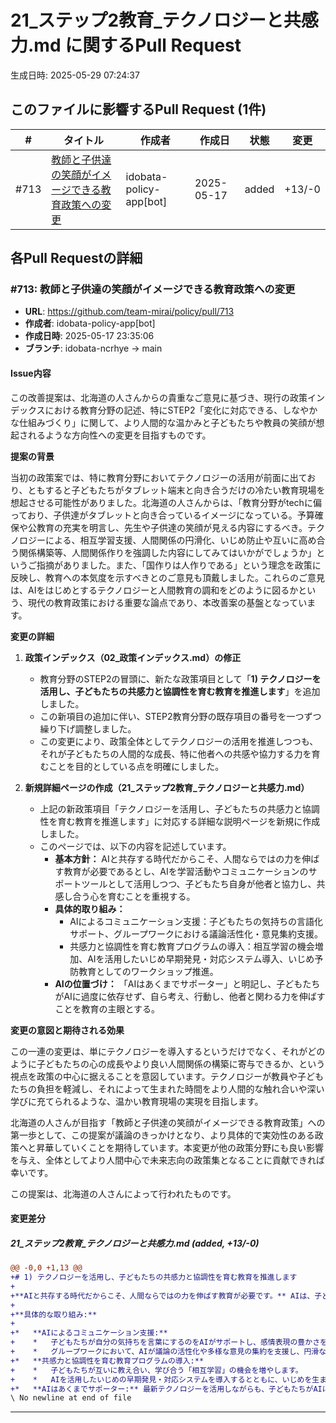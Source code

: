 # 21_ステップ2教育_テクノロジーと共感力.md に関するPull Request

生成日時: 2025-05-29 07:24:37

## このファイルに影響するPull Request (1件)

| # | タイトル | 作成者 | 作成日 | 状態 | 変更 |
|---|---------|--------|--------|------|------|
| #713 | [教師と子供達の笑顔がイメージできる教育政策への変更](https://github.com/team-mirai/policy/pull/713) | idobata-policy-app[bot] | 2025-05-17 | added | +13/-0 |

## 各Pull Requestの詳細

### #713: 教師と子供達の笑顔がイメージできる教育政策への変更

- **URL**: https://github.com/team-mirai/policy/pull/713
- **作成者**: idobata-policy-app[bot]
- **作成日時**: 2025-05-17 23:35:06
- **ブランチ**: idobata-ncrhye → main

#### Issue内容

この改善提案は、北海道の人さんからの貴重なご意見に基づき、現行の政策インデックスにおける教育分野の記述、特にSTEP2「変化に対応できる、しなやかな仕組みづくり」に関して、より人間的な温かみと子どもたちや教員の笑顔が想起されるような方向性への変更を目指すものです。

**提案の背景**

当初の政策案では、特に教育分野においてテクノロジーの活用が前面に出ており、ともすると子どもたちがタブレット端末と向き合うだけの冷たい教育現場を想起させる可能性がありました。北海道の人さんからは、「教育分野がtechに偏っており、子供達がタブレットと向き合っているイメージになっている。予算確保や公教育の充実を明言し、先生や子供達の笑顔が見える内容にするべき。テクノロジーによる、相互学習支援、人間関係の円滑化、いじめ防止や互いに高め合う関係構築等、人間関係作りを強調した内容にしてみてはいかがでしょうか」というご指摘がありました。また、「国作りは人作りである」という理念を政策に反映し、教育への本気度を示すべきとのご意見も頂戴しました。これらのご意見は、AIをはじめとするテクノロジーと人間教育の調和をどのように図るかという、現代の教育政策における重要な論点であり、本改善案の基盤となっています。

**変更の詳細**

1.  **政策インデックス（02_政策インデックス.md）の修正**
    *   教育分野のSTEP2の冒頭に、新たな政策項目として「**1) テクノロジーを活用し、子どもたちの共感力と協調性を育む教育を推進します**」を追加しました。
    *   この新項目の追加に伴い、STEP2教育分野の既存項目の番号を一つずつ繰り下げ調整しました。
    *   この変更により、政策全体としてテクノロジーの活用を推進しつつも、それが子どもたちの人間的な成長、特に他者への共感や協力する力を育むことを目的としている点を明確にしました。

2.  **新規詳細ページの作成（21_ステップ2教育_テクノロジーと共感力.md）**
    *   上記の新政策項目「テクノロジーを活用し、子どもたちの共感力と協調性を育む教育を推進します」に対応する詳細な説明ページを新規に作成しました。
    *   このページでは、以下の内容を記述しています。
        *   **基本方針：** AIと共存する時代だからこそ、人間ならではの力を伸ばす教育が必要であるとし、AIを学習活動やコミュニケーションのサポートツールとして活用しつつ、子どもたち自身が他者と協力し、共感し合う心を育むことを重視する。
        *   **具体的取り組み：**
            *   AIによるコミュニケーション支援：子どもたちの気持ちの言語化サポート、グループワークにおける議論活性化・意見集約支援。
            *   共感力と協調性を育む教育プログラムの導入：相互学習の機会増加、AIを活用したいじめ早期発見・対応システム導入、いじめ予防教育としてのワークショップ推進。
        *   **AIの位置づけ：** 「AIはあくまでサポーター」と明記し、子どもたちがAIに過度に依存せず、自ら考え、行動し、他者と関わる力を伸ばすことを教育の主眼とする。

**変更の意図と期待される効果**

この一連の変更は、単にテクノロジーを導入するというだけでなく、それがどのように子どもたちの心の成長やより良い人間関係の構築に寄与できるか、という視点を政策の中心に据えることを意図しています。テクノロジーが教員や子どもたちの負担を軽減し、それによって生まれた時間をより人間的な触れ合いや深い学びに充てられるような、温かい教育現場の実現を目指します。

北海道の人さんが目指す「教師と子供達の笑顔がイメージできる教育政策」への第一歩として、この提案が議論のきっかけとなり、より具体的で実効性のある政策へと昇華していくことを期待しています。本変更が他の政策分野にも良い影響を与え、全体としてより人間中心で未来志向の政策集となることに貢献できれば幸いです。

この提案は、北海道の人さんによって行われたものです。

#### 変更差分

##### 21_ステップ2教育_テクノロジーと共感力.md (added, +13/-0)

```diff
@@ -0,0 +1,13 @@
+# 1) テクノロジーを活用し、子どもたちの共感力と協調性を育む教育を推進します
+
+**AIと共存する時代だからこそ、人間ならではの力を伸ばす教育が必要です。** AIは、子どもたちの学習活動やコミュニケーションをサポートするツールとして活用しつつ、子どもたち自身が他者と協力し、共感し合う心を育むことを重視します。
+
+**具体的な取り組み:**
+
+*   **AIによるコミュニケーション支援:**
+    *   子どもたちが自分の気持ちを言葉にするのをAIがサポートし、感情表現の豊かさを育みます。
+    *   グループワークにおいて、AIが議論の活性化や多様な意見の集約を支援し、円滑な人間関係構築のきっかけを作ります。
+*   **共感力と協調性を育む教育プログラムの導入:**
+    *   子どもたちが互いに教え合い、学び合う「相互学習」の機会を増やします。
+    *   AIを活用したいじめの早期発見・対応システムを導入するとともに、いじめを生まないための予防教育として、多様性を認め合い、互いに高め合う関係構築を目指すワークショップ等を推進します。
+*   **AIはあくまでサポーター:** 最新テクノロジーを活用しながらも、子どもたちがAIに過度に依存するのではなく、自ら考え、行動し、他者と関わる力を伸ばすことを教育の主眼とします。
\ No newline at end of file
```

---


